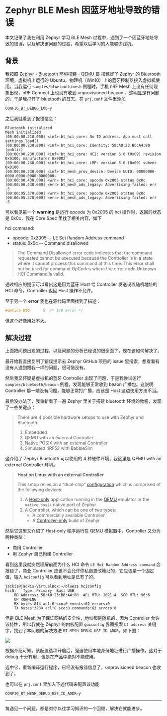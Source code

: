 # Zephyr BLE Mesh 因蓝牙地址导致的错误

本文记录了我在利用 Zephyr 学习 BLE Mesh 过程中，遇到了一个因蓝牙地址导致的错误，以及解决该问题的过程，希望以后学习的人能够少踩坑。

## 背景

我按照 [Zephyr - Bluetooth 环境搭建 - QEMU 篇](https://www.jianshu.com/p/6d86f879639a) 搭建好了 Zephyr 的 Bluetooth 环境，虚拟机上运行的 Ubuntu，物理机（Win10）上的蓝牙控制器接入虚拟机使用。当我运行 `samples/bluetooth/mesh` 例程时，手机 nRF Mesh 上没有任何现象出现，nRF Connect 上也没有收到 unprovisioned beacon 。这明显是有问题的，于是我打开了 bluetooth 的日志，在 `prj.conf` 文件里添加

```C
CONFIG_BT_DEBUG_LOG=y
```

之后我就看到了报错信息：

```shell
Bluetooth initialized
Mesh initialized
[00:00:00.210,000] <inf> bt_hci_core: No ID address. App must call settings_load()
[00:00:00.230,000] <inf> bt_hci_core: Identity: 58:A0:23:B6:A4:80 (public)
[00:00:00.230,000] <inf> bt_hci_core: HCI: version 5.0 (0x09) revision 0x0100, manufacturer 0x0002
[00:00:00.230,000] <inf> bt_hci_core: LMP: version 5.0 (0x09) subver 0x0100
[00:00:00.230,000] <inf> bt_mesh_prov_device: Device UUID: 00000000-0000-0000-0000-0000000~
[00:00:00.430,000] <wrn> bt_hci_core: opcode 0x2005 status 0x0c
[00:00:00.430,000] <err> bt_mesh_adv_legacy: Advertising failed: err -5
[00:00:05.370,000] <wrn> bt_hci_core: opcode 0x2005 status 0x0c
[00:00:05.370,000] <err> bt_mesh_adv_legacy: Advertising failed: err -5

```

可以看见第一个 **warning** 是运行 opcode 为 0x2005 的 hci 操作时，返回的状态是 0x0c，我在 Core Spec 里找了相关内容，如下

hci command:

- opcode: 0x2005 -- LE Set Random Address command
- status: 0x0c -- Command disallowed

> The Command Disallowed error code indicates that the command requested cannot be executed because the Controller is in a state where it cannot process this command at this time. This error shall not be used for command OpCodes where the error code Unknown HCI Command is valid. 

通过相应的提示可以看出这是因为蓝牙 Host 给 Controller 发送设置随机地址的 HCI 命令，Controller 返回 Host 操作不允许。

至于另一个 **error** 我也在源代码里面找到了描述：

```C
#define	EIO		 5	/* I/O error */
```

但这个好像用处不大。

## 解决过程

上面把问题出现的过程，以及问题的分析已经说的很全面了，现在该如何解决了。

最开始我直接复制了错误提示去 Zephyr GitHub 项目的 issue 里搜索，想看看有没有人遇到跟我一样的问题，很可惜没有。

然后我又怀疑是虚拟机的蓝牙 Controller 出现了问题，于是我尝试运行 `samples/bluetooth/beacon` 例程，发现能够正常收到 beaon 广播包。这说明 Controller 那一端没有问题，能够正常打广播，应该是 Host 这边使用方法不当。

最后没办法了，我重新看了一遍 Zephyr 里关于搭建 bluetooth 环境的教程，发现了一些关键点：

> There are 4 possible hardware setups to use with Zephyr and Bluetooth:
>
> 1. Embedded
> 2. QEMU with an external Controller
> 3. Native POSIX with an external Controller
> 4. Simulated nRF52 with BabbleSim

这介绍了 Zephyr Bluetooth 可以使用的 4 种硬件环境，我这里是 QEMU with an external Controller 环境。

> **Host on Linux with an external Controller**
>
> This setup relies on a “dual-chip” [configuration](https://docs.zephyrproject.org/latest/guides/bluetooth/bluetooth-arch.html#bluetooth-configs) which is comprised of the following devices:
>
> 1. A [Host-only](https://docs.zephyrproject.org/latest/guides/bluetooth/bluetooth-arch.html#bluetooth-build-types) application running in the [QEMU](https://docs.zephyrproject.org/latest/application/index.html#application-run-qemu) emulator or the `native_posix` native port of Zephyr
> 2. A Controller, which can be one of two types:
>    - A commercially available Controller
>    - A [Controller-only](https://docs.zephyrproject.org/latest/guides/bluetooth/bluetooth-arch.html#bluetooth-build-types) build of Zephyr

然后它这里又介绍了 Host-only 程序运行在 QEMU 模拟器中，Controller 又分为两种类型：

- 商用 Controller
- 用 Zephyr 自己构建 Controller

看到这里我就突然理解前面为什么 HCI 命令 `LE Set Random Address command` 会报错了，商业 Controller 应该不会允许你私自更改地址的，它应该是一个固定值，输入 `hciconfig` 可以看到地址是已有了的。

```shell
jackis@jackis-VirtualBox:~/bluez$ hciconfig
hci0:	Type: Primary  Bus: USB
	BD Address: 58:A0:23:B6:A4:80  ACL MTU: 1021:4  SCO MTU: 96:6
	UP RUNNING 
	RX bytes:814 acl:0 sco:0 events:62 errors:0
	TX bytes:3230 acl:0 sco:0 commands:62 errors:0
```

但是 BLE Mesh 为了保证网络的安全性，地址都是随机的，因为 Controller 允许该特性，所以我就在 Zephyr 的内核配置 `guiconfig` 界面搜索 `bt address` 关键字，找到了本问题的解决方法 `BT_MESH_DEBUG_USE_ID_ADDR`，如下图：

![](https://i.loli.net/2021/03/18/vKaVBQjYTSR841n.png)

根据介绍可知，该配置选项开启后，强迫使用本地身份地址进行广播操作，这对于 debug 十分有用，但是在产品中绝对不能使用。

选中它，重新编译运行程序，已经没有报错信息了，unprovisioned beacon 也收到了。

也可以在 `prj.conf` 里加入下述代码来配置该功能

```C
CONFIG_BT_MESH_DEBUG_USE_ID_ADDR=y
```



-----

每遇见一个问题，都是对你以往学习知识的一个回顾，解决它就能进步。